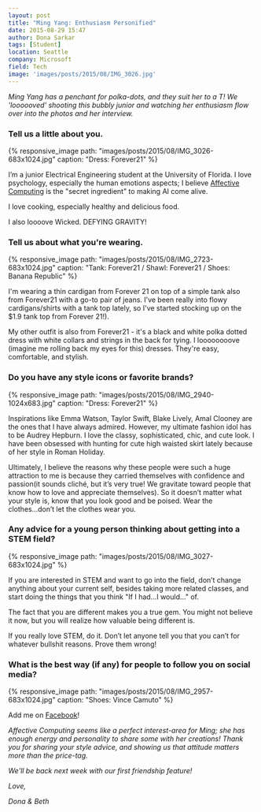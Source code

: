```yaml
---
layout: post
title: "Ming Yang: Enthusiasm Personified"
date: 2015-08-29 15:47
author: Dona Sarkar
tags: [Student]
location: Seattle
company: Microsoft
field: Tech
image: 'images/posts/2015/08/IMG_3026.jpg'
---
```


*Ming Yang has a penchant for polka-dots, and they suit her to a T! 
We 'loooooved' shooting this bubbly junior and watching her enthusiasm 
flow over into the photos and her interview.*

### Tell us a little about you.

{% responsive_image path: "images/posts/2015/08/IMG_3026-683x1024.jpg" caption: "Dress: Forever21" %}

I’m a junior Electrical Engineering student at the University of Florida. I love psychology, especially the human emotions aspects; I believe [Affective Computing](https://en.wikipedia.org/wiki/Affective_computing) is the "secret ingredient" to making AI come alive.

I love cooking, especially healthy and delicious food.

I also loooove Wicked. DEFYING GRAVITY!

### Tell us about what you're wearing.

{% responsive_image path: "images/posts/2015/08/IMG_2723-683x1024.jpg" caption: "Tank: Forever21 / Shawl: Forever21 / Shoes: Banana Republic" %}

I'm wearing a thin cardigan from Forever 21 on top of a simple tank also from Forever21 with a go-to pair of jeans. I’ve been really into flowy cardigans/shirts with a tank top lately, so I've started stocking up on the $1.9 tank top from Forever 21!).

My other outfit is also from Forever21 - it's a black and white polka dotted dress with white collars and strings in the back for tying. I loooooooove (imagine me rolling back my eyes for this) dresses. They're easy, comfortable, and stylish.

### Do you have any style icons or favorite brands?

{% responsive_image path: "images/posts/2015/08/IMG_2940-1024x683.jpg" caption: "Dress: Forever21" %}

Inspirations like Emma Watson, Taylor Swift, Blake Lively, Amal Clooney are the ones that I have always admired. However, my ultimate fashion idol has to be Audrey Hepburn. I love the classy, sophisticated, chic, and cute look. I have been obsessed with hunting for cute high waisted skirt lately because of her style in Roman Holiday.

Ultimately, I believe the reasons why these people were such a huge attraction to me is because they carried themselves with confidence and passion(it sounds cliché, but it’s very true! We gravitate toward people that know how to love and appreciate themselves). So it doesn’t matter what your style is, know that you look good and be poised. Wear the clothes...don’t let the clothes wear you.

### Any advice for a young person thinking about getting into a STEM field?

{% responsive_image path: "images/posts/2015/08/IMG_3027-683x1024.jpg" %}

If you are interested in STEM and want to go into the field, don’t change anything about your current self, besides taking more related classes, and start doing the things that you think "If I had...I would..." of.

The fact that you are different makes you a true gem. You might not believe it now, but you will realize how valuable being different is.

If you really love STEM, do it. Don’t let anyone tell you that you can’t for whatever bullshit reasons. Prove them wrong!

### What is the best way (if any) for people to follow you on social media?

{% responsive_image path: "images/posts/2015/08/IMG_2957-683x1024.jpg" caption: "Shoes: Vince Camuto" %}

Add me on [Facebook](https://www.facebook.com/ming.yang.10)!

*Affective Computing seems like a perfect interest-area for Ming; she has enough energy and personality to share some with her creations! Thank you for sharing your style advice, and showing us that attitude matters more than the price-tag.*

*We'll be back next week with our first friendship feature!*

*Love,*

*Dona & Beth*

